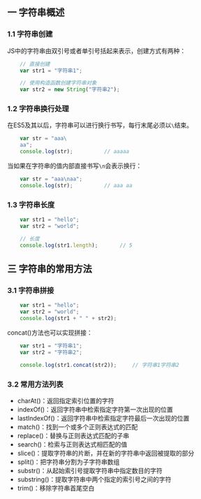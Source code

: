 ## 一 字符串概述

###  1.1 字符串创建

JS中的字符串由双引号或者单引号括起来表示，创建方式有两种：
```js
    // 直接创建
    var str1 = "字符串1";

    // 使用构造函数创建字符串对象
    var str2 = new String("字符串2");
```

###  1.2 字符串换行处理

在ES5及其以后，字符串可以进行换行书写，每行末尾必须以`\`结束。
```js
    var str = "aaa\
    aa";
    console.log(str);          // aaaaa
```

当如果在字符串的值内部直接书写`\n`会表示换行：
```js
    var str = "aaa\naa";
    console.log(str);          // aaa aa
```

###  1.3 字符串长度
```js
    var str1 = "hello";
    var str2 = "world";

    // 长度
    console.log(str1.length);       // 5
```

## 三 字符串的常用方法

###  3.1 字符串拼接
```js
    var str1 = "hello";
    var str2 = "world";
    console.log(str1 + " " + str2);
```

concat()方法也可以实现拼接：
```js
    var str1 = "字符串1";
    var str2 = "字符串2";

    console.log(str1.concat(str2));     // 字符串1字符串2
```

###  3.2 常用方法列表

- charAt()：返回指定索引位置的字符
- indexOf()：返回字符串中检索指定字符第一次出现的位置
- lastIndexOf()：返回字符串中检索指定字符最后一次出现的位置
- match()：找到一个或多个正则表达式的匹配
- replace()：替换与正则表达式匹配的子串
- search()：检索与正则表达式相匹配的值
- slice()：提取字符串的片断，并在新的字符串中返回被提取的部分
- split()：把字符串分割为子字符串数组
- substr()：从起始索引号提取字符串中指定数目的字符
- substring()：提取字符串中两个指定的索引号之间的字符
- trim()：移除字符串首尾空白